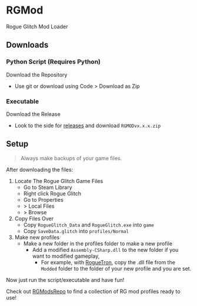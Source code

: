 # RGMod
Rogue Glitch Mod Loader

## Downloads

### Python Script (Requires Python)
Download the Repository
   - Use git or download using Code > Download as Zip

### Executable
Download the Release
   - Look to the side for [releases](https://github.com/gignaWedi/RGMod/releases/) and download `RGMODvx.x.x.zip`

## Setup
> Always make backups of your game files.

After downloading the files:
1. Locate The Rogue Glitch Game Files
   - Go to Steam Library 
   - Right click Rogue Glitch
   - Go to Properties 
   - \> Local Files 
   - \> Browse
2. Copy Files Over
   - Copy `RogueGlitch_Data` and `RogueGlitch.exe` into `game`
   - Copy `SaveData.glitch` into `profiles/Normal`
3. Make new profiles
   - Make a new folder in the profiles folder to make a new profile
     - Add a modified `Assembly-CSharp.dll` to the new folder if you want to modified gameplay, 
       - For example, with [RogueTron](https://github.com/gignaWedi/RogueTron), copy the .dll file from the `Modded` folder to the folder of your new profile and you are set.

Now just run the script/executable and have fun!

Check out [RGModsRepo](https://github.com/gignaWedi/RGModsRepo) to find a collection of RG mod profiles ready to use!

